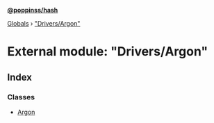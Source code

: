 **[@poppinss/hash](../README.md)**

[Globals](../README.md) › ["Drivers/Argon"](_drivers_argon_.md)

# External module: "Drivers/Argon"

## Index

### Classes

* [Argon](../classes/_drivers_argon_.argon.md)